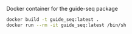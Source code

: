 Docker container for the guide-seq package

```bash
docker build -t guide_seq:latest .
docker run --rm -it guide_seq:latest /bin/sh
```
